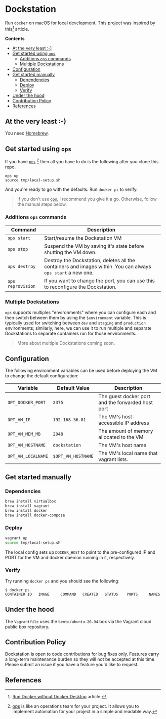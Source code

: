 # Dockstation

Run `docker` on macOS for local development. This project was inspired by this[^1] article.

**Contents**
- [At the very least :-)](#at-the-very-least--)
- [Get started using `ops`](#get-started-using-ops)
  - [Additions `ops` commands](#additions-ops-commands)
  - [Multiple Dockstations](#multiple-dockstations)
- [Configuration](#configuration)
- [Get started manually](#get-started-manually)
  - [Dependencies](#dependencies)
  - [Deploy](#deploy)
  - [Verify](#verify)
- [Under the hood](#under-the-hood)
- [Contribution Policy](#contribution-policy)
- [References](#references)

## At the very least :-)

You need [Homebrew](https://brew.sh).

## Get started using `ops`

If you have [`ops`](https://github.com/nickthecook/ops) [^2] then all you have to do is the following after you clone this repo.

```
ops up
source tmp/local-setup.sh
```

And you're ready to go with the defaults.  Run `docker ps` to verify.

> If you don't use [`ops`](https://github.com/nickthecook/ops), I recommend you give it a go. Otherwise, follow the manual steps below.

### Additions `ops` commands

| Command           | Description                                                                                                   |
| ----------------- | ------------------------------------------------------------------------------------------------------------- |
| `ops start`       | Start/resume the Dockstation VM                                                                               |
| `ops stop`        | Suspend the VM by saving it's state before shutting the VM down.                                              |
| `ops destroy`     | Destroy the Dockstation, deletes all the containers and images within. You can always `ops start`  a new one. |
| `ops reprovision` | If you want to change the port, you can use this to reconfigure the Dockstation.                              |

### Multiple Dockstations

`ops` supports multiples "environments" where you can configure each and then switch between them by using the `$environment` variable. This is typically used for switching between `dev` and `staging` and `production` environments; similarly, here, we can use it to run multiple and separate Dockstations to separate containers run for those environments.

> More about multiple Dockstations coming soon.

## Configuration

The following environment variables can be used before deploying the VM to change the default configuration:

| Variable           | Default Value      | Description                                       |
| ------------------ | ------------------ | ------------------------------------------------- |
| `OPT_DOCKER_PORT`  | `2375`             | The guest docker port and the forwarded host port |
| `OPT_VM_IP`        | `192.168.56.81`    | The VM's host-accessible IP address               |
| `OPT_VM_MEM_MB`    | `2048`             | The amount of memory allocated to the VM          |
| `OPT_VM_HOSTNAME`  | `dockstation`      | The VM's host name                                |
| `OPT_VM_LOCALNAME` | `$OPT_VM_HOSTNAME` | The VM's local name that vagrant lists.           |

## Get started manually

### Dependencies

```sh
brew install virtualbox
brew install vagrant
brew install docker
brew install docker-compose
```

### Deploy

```sh
vagrant up
source tmp/local-setup.sh
```

The local config sets up `DOCKER_HOST` to point to the pre-configured IP and PORT for the VM and docker daemon running in it, respectively.

### Verify

Try running `docker ps` and you should see the following:

```
$ docker ps
CONTAINER ID   IMAGE     COMMAND   CREATED   STATUS    PORTS     NAMES
```
## Under the hood

The `Vagrantfile` uses the `bento/ubuntu-20.04` box via the Vagrant cloud public box repository.

## Contribution Policy

Dockstation is open to code contributions for bug fixes only. Features carry a long-term maintenance burden so they will not be accepted at this time. Please submit an issue if you have a feature you'd like to request.

## References

[^1]: [Run Docker without Docker Desktop](https://dhwaneetbhatt.com/blog/run-docker-without-docker-desktop-on-macos) article.

[^2]: [ops](https://github.com/nickthecook/ops) is like an operations team for your project. It allows you to implement automation for your project in a simple and readable way.

